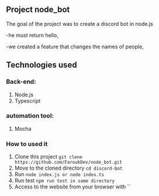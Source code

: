 ## Project node_bot


The goal of the project was to create a discord bot in node.js

  -he must return hello,

  -we created a feature that changes the names of people,
 
## Technologies used

### Back-end:
1. Node.js
2. Typescript

### automation tool:
1. Mocha


### How to used it
1. Clone this project `git clone https://github.com/FaroukDev/node_bot.git`
2. Move to the cloned directory `cd discord-bot`
3. Run `node index.js or node index.ts`
4. Run test `npm run test in same directory`
5. Access to the website from your browser with ``
